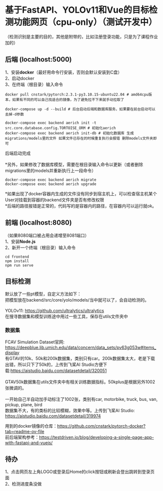 # 基于FastAPI、YOLOv11和Vue的目标检测功能网页（cpu-only）（测试开发中）
（检测识别是主要的目的，其他是附带的，比如注册登录功能，只是为了课程作业加的）
## 后端 (localhost:5000)
1、安装**docker**（最好用命令行安装，否则会默认安装到C盘）\
2、启动docker\
3、在终端（根目录）输入命令
```
docker pull cnstark/pytorch:2.3.1-py3.10.15-ubuntu22.04 # amd64cpu版本，如果有不同的可以自己找适合的镜像，为了避免拉不下来就手动拉取了

docker-compose up -d --build # 后台启动后端和数据库服务，如果要在前台启动可以去掉-d参数

docker-compose exec backend aerich init -t src.core.database.config.TORTOISE_ORM # 初始化aerich
docker-compose exec backend aerich init-db # 初始化数据库 生成migrations/models里的文件 如果文件已存在的时候重复执行会报错 删除models文件夹即可
```
后端启动完成\
\
*另外，如果修改了数据库模型，需要在根目录输入命令以更新（或者删除migrations里的models并重新执行上一段命令）
```
docker-compose exec backend aerich migrate
docker-compose exec backend aerich upgrade
```
*如果出现了docker容器内生成的文件没有同步到宿主机上，可以检查宿主机某个User对挂载到容器的backend文件夹是否有修改权限\
*后端的路径报错是正常的，代码写的是容器内的路径，在容器内可以运行就ok。
## 前端 (localhost:8080)
（如果8080端口被占用会递增至8081端口）\
1、安装**Node.js**\
2、新开一个终端（根目录）输入命令
```
cd frontend
npm install
npm run serve
```
## 目标检测
默认放了一些pt模型，自定义方法如下：\
把模型放在backend/src/core/yolo/models/当中就可以了，会自动检测的。\
\
YOLOv11: https://github.com/ultralytics/ultralytics \
在搜寻数据集和模型训练途中用过一些工具，保存在utils文件夹中
### 数据集
FCAV Simulation Dataset官网: https://deepblue.lib.umich.edu/data/concern/data_sets/pv63g053w#items_display \
有GTAV的10k、50k和200k数据集，类别只有car。200k数据集太大，老是下载出错，所以只下了50k的，上传到飞桨AI Studio方便下载:https://aistudio.baidu.com/datasetdetail/320051  \
\
GTAV50k数据集在utils文件夹中有相关训练数据指标。50kplus是根据另外1002张微调的。\
\
一开始自己半自动加手动标注了1002张，类别有car, motorbike, truck, bus, van, pickup, plane, bird\
数据集不大，有的类标的比较模糊，效果中等。上传到飞桨AI Studio: https://aistudio.baidu.com/datasetdetail/319974

用到的docker镜像的仓库：https://github.com/cnstark/pytorch-docker?tab=readme-ov-file \
前后端架构参考：https://testdriven.io/blog/developing-a-single-page-app-with-fastapi-and-vuejs/

## 待办
1、点击网页左上角LOGO或登录后Home的click按钮或刷新会登出跳转到登录页面\
2、检测进度条没做
